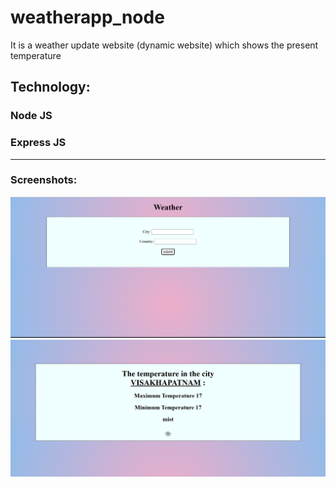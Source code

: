 # weatherapp_node
<p>It is a weather update website (dynamic website) which shows the present temperature</p>
<h2>Technology:</h2>
<h3>Node JS</h3>
<h3>Express JS</h3><hr>

<h3>Screenshots:</h3>
<img src="https://github.com/R-Sree-Vani/weatherapp_node/blob/master/Screenshot%20(148).png"><br>
<img src="https://github.com/R-Sree-Vani/weatherapp_node/blob/master/Screenshot%20(149).png">
